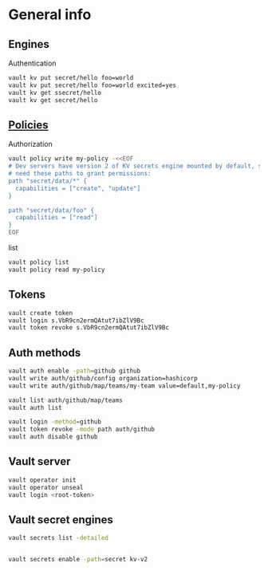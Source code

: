 # General info
## Engines
Authentication
```bash
vault kv put secret/hello foo=world
vault kv put secret/hello foo=world excited=yes
vault kv get ssecret/hello
vault kv get secret/hello
```

## [Policies](https://learn.hashicorp.com/vault/getting-started/policies)

Authorization
```bash
vault policy write my-policy -<<EOF
# Dev servers have version 2 of KV secrets engine mounted by default, so will
# need these paths to grant permissions:
path "secret/data/*" {
  capabilities = ["create", "update"]
}

path "secret/data/foo" {
  capabilities = ["read"]
}
EOF
```

list
```bash
vault policy list
vault policy read my-policy
```

## Tokens
```bash
vault create token
vault login s.VbR9cn2ermQAtut7ibZlV9Bc
vault token revoke s.VbR9cn2ermQAtut7ibZlV9Bc
```

## Auth methods
```bash
vault auth enable -path=github github
vault write auth/github/config organization=hashicorp
vault write auth/github/map/teams/my-team value=default,my-policy

vault list auth/github/map/teams
vault auth list

vault login -method=github
vault token revoke -mode path auth/github
vault auth disable github
```

## Vault server
```bash
vault operator init
vault operator unseal
vault login <root-token>
```

## Vault secret engines
```bash
vault secrets list -detailed


vault secrets enable -path=secret kv-v2
```